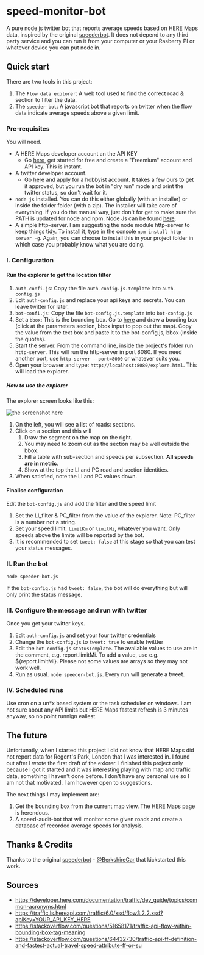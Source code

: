 # speed-monitor-bot #

A pure node js twitter bot that reports average speeds based on HERE Maps data, inspired by the original [speederbot](https://github.com/BerkshireCar/SpeederBot). It does not depend to any third party service and you can run it from your computer or your Rasberry PI or whatever device you can put node in.


## Quick start ###

There are two tools in this project:

1. The `Flow data explorer`: A web tool used to find the correct road & section to filter the data.
2. The `speeder-bot`: A javascript bot that reports on twitter when the flow data indicate average speeds above a given limit.


### Pre-requisites ###

You will need.

* A HERE Maps developer account an the API KEY
  * Go [here](https://developer.here.com/), get started for free and create a "Freemium" account and API key. This is instant.
* A twitter developer account.
  * Go [here](https://developer.twitter.com/en/apply-for-access) and apply for a hobbyist account. It takes a few ours to get it approved, but you run the bot in "dry run" mode and print the twitter status, so don't wait for it.
* `node js` installed. You can do this either globally (with an installer) or inside the folder folder (with a zip). The installer will take care of everything. If you do the manual way, just don't for get to make sure the PATH is updated for node and npm. Node Js can be found [here](https://nodejs.org/en/download/).
* A simple http-server. I am suggesting the node module http-server to keep things tidy. To install it, type in the console `npm install http-server -g`. Again, you can choose to install this in your project folder in which case you probably know what you are doing.


### I. Configuration ###

#### Run the explorer to get the location filter ####

1. `auth-confi.js`: Copy the file `auth-config.js.template` into `auth-config.js`
2. Edit `auth-config.js` and replace your api keys and secrets. You can leave twitter for later.
3. `bot-confi.js`: Copy the file `bot-config.js.template` into `bot-config.js`
4. Set a `bbox`: This is the bounding box. Go to [here](https://developer.here.com/documentation/examples/rest/traffic/traffic-flow-bounding-box) and draw a bouding box (click at the parameters section, bbox input to pop out the map). Copy the value from the text box and paste it to the bot-config.js, bbox (inside the quotes).
5. Start the server. From the command line, inside the project's folder run `http-server`. This will run the http-server in port 8080. If you need another port, use `http-server --port=8000` or whatever suits you.
6. Open your browser and type: `http://localhost:8080/explore.html`. This will load the explorer.

##### How to use the explorer #####

The explorer screen looks like this:

![the screenshot here](https://user-images.githubusercontent.com/493791/130260565-a6a25dd2-b054-4af4-be4c-cd91e3f9945f.png)

1. On the left, you will see a list of roads: sections.
2. Click on a section and this will
   1. Draw the segment on the map on the right.
   2. You may need to zoom out as the section may be well outside the bbox.
   3. Fill a table with sub-section and speeds per subsection. **All speeds are in metric**.
   4. Show at the top the LI and PC road and section identities.
3. When satisfied, note the LI and PC values down.

#### Finalise configuration ####

Edit the `bot-config.js` and add the filter and the speed limit

1. Set the LI_filter & PC_filter from the value of the explorer. Note: PC_filter is a number not a string.
2. Set your speed limit. `limitKm` or `limitMi`, whatever you want. Only speeds above the limite will be reported by the bot.
3. It is recommended to set `tweet: false` at this stage so that you can test your status messages.

### II. Run the bot ###

```
node speeder-bot.js

```

If the `bot-config.js` had `tweet: false`, the bot will do everything but will only print the status message.

### III. Configure the message and run with twitter ###

Once you get your twitter keys.

1. Edit `auth-config.js` and set your four twitter credentials
2. Change the `bot-config.js` to `tweet: true` to enable twittter
3. Edit the `bot-config.js` `statusTemplate`. The available values to use are in the comment, e.g. report.limitMi. To add a value, use e.g. ${report.limitMi}. Please not some values are arrays so they may not work well.
4. Run as usual. `node speeder-bot.js`. Every run will generate a tweet.

### IV. Scheduled runs ###

Use cron on a un\*x based system or the task scheduler on windows. I am not sure about any API limits but HERE Maps fastest refresh is 3 minutes anyway, so no point runnign ealiest.


## The future ##

Unfortunatly, when I started this project I did not know that HERE Maps did not report data for Regent's Park, London that I was interested in. I found out after I wrote the first draft of the exlorer. I finished this project only because I got it started and it was interesting playing with map and traffic data, something I haven't done before. I don't have any personal use so I am not that motivated. I am however open to suggestions.

The next things I may implement are:

1. Get the bounding box from the current map view. The HERE Maps page is herendous.
2. A speed-audit-bot that will monitor some given roads and create a database of recorded average speeds for analysis.


## Thanks & Credits ##

Thanks to the original [speederbot](https://github.com/BerkshireCar/SpeederBot) - [@BerkshireCar](https://twitter.com/BerkshireCar) that kickstarted this work.


## Sources ##

* https://developer.here.com/documentation/traffic/dev_guide/topics/common-acronyms.html
* https://traffic.ls.hereapi.com/traffic/6.0/xsd/flow3.2.2.xsd?apiKey=YOUR_API_KEY_HERE
* https://stackoverflow.com/questions/51658171/traffic-api-flow-within-bounding-box-tag-meaning
* https://stackoverflow.com/questions/64432730/traffic-api-ff-definition-and-fastest-actual-travel-speed-attribute-ff-or-su

